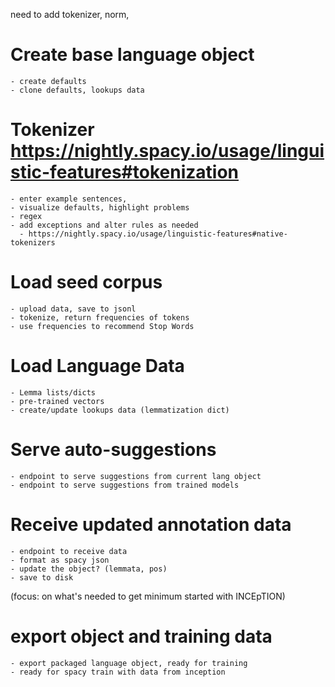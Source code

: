 need to add tokenizer, norm, 

# Create base language object
    - create defaults
    - clone defaults, lookups data

# Tokenizer  https://nightly.spacy.io/usage/linguistic-features#tokenization
    - enter example sentences, 
    - visualize defaults, highlight problems
    - regex
    - add exceptions and alter rules as needed 
      - https://nightly.spacy.io/usage/linguistic-features#native-tokenizers

# Load seed corpus 
    - upload data, save to jsonl
    - tokenize, return frequencies of tokens
    - use frequencies to recommend Stop Words 

# Load Language Data
    - Lemma lists/dicts
    - pre-trained vectors 
    - create/update lookups data (lemmatization dict)

# Serve auto-suggestions 
    - endpoint to serve suggestions from current lang object
    - endpoint to serve suggestions from trained models 

# Receive updated annotation data
    - endpoint to receive data
    - format as spacy json 
    - update the object? (lemmata, pos) 
    - save to disk 

    
(focus: on what's needed to get minimum started with INCEpTION)

# export object and training data
    - export packaged language object, ready for training 
    - ready for spacy train with data from inception 



